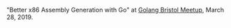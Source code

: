 "Better x86 Assembly Generation with Go" at [Golang Bristol Meetup](https://www.meetup.com/golang-bristol/events/259526368/), March 28, 2019.
